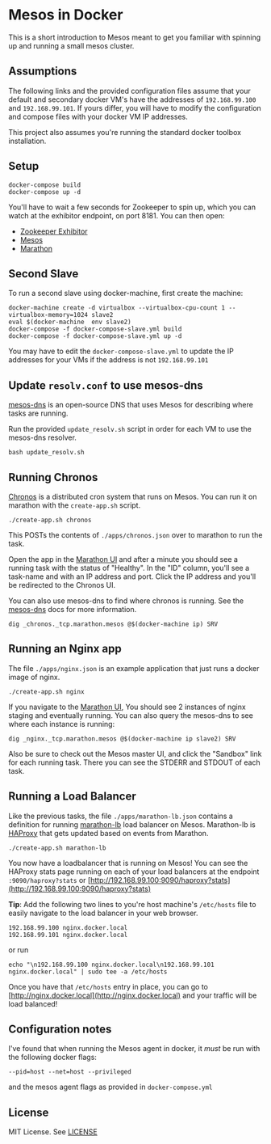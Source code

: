 # Mesos in Docker

This is a short introduction to Mesos meant to get you familiar with spinning up and running a small mesos cluster. 

## Assumptions

The following links and the provided configuration files assume that your
default and secondary docker VM's have the addresses of `192.168.99.100` and
`192.168.99.101`. If yours differ, you will have to modify the configuration
and compose files with your docker VM IP addresses.

This project also assumes you're running the standard docker toolbox
installation.

## Setup

```
docker-compose build
docker-compose up -d
```

You'll have to wait a few seconds for Zookeeper to spin up, which you can
watch at the exhibitor endpoint, on port 8181. You can then open:

* [Zookeeper Exhibitor](http://192.168.99.100:8181)
* [Mesos](http://192.168.99.100:5050)
* [Marathon](http://192.168.99.100:8080)

## Second Slave

To run a second slave using docker-machine, first create the machine:

```
docker-machine create -d virtualbox --virtualbox-cpu-count 1 --virtualbox-memory=1024 slave2
eval $(docker-machine  env slave2)
docker-compose -f docker-compose-slave.yml build
docker-compose -f docker-compose-slave.yml up -d
```

You may have to edit the `docker-compose-slave.yml` to update the IP addresses
for your VMs if the address is not `192.168.99.101`

## Update `resolv.conf` to use mesos-dns

[mesos-dns](https://mesosphere.github.io) is an open-source DNS that uses Mesos
for describing where tasks are running.

Run the provided `update_resolv.sh` script in order for each VM to use the
mesos-dns resolver.

```
bash update_resolv.sh
```

## Running Chronos

[Chronos](https://github.com/mesos/chronos) is a distributed cron system that
runs on Mesos. You can run it on marathon with the `create-app.sh` script.

```
./create-app.sh chronos
```

This POSTs the contents of `./apps/chronos.json` over to marathon to run the task.

Open the app in the [Marathon UI](http://192.168.99.100:8080/ui/#/apps/%2Fchronos)
and after a minute you should see a running task with the status of "Healthy".
In the "ID" column, you'll see a task-name and with an IP address and port.
Click the IP address and you'll be redirected to the Chronos UI.

You can also use mesos-dns to find where chronos is running. See the
[mesos-dns](https://mesosphere.github.io/mesos-dns/docs/naming.html) docs for
more information.

```
dig _chronos._tcp.marathon.mesos @$(docker-machine ip) SRV
```

## Running an Nginx app

The file `./apps/nginx.json` is an example application that just runs a docker
image of nginx.

```
./create-app.sh nginx
```

If you navigate to the [Marathon UI](http://192.168.99.100:8080/ui/#/apps/%2Fnginx),
You should see 2 instances of nginx staging and eventually running. You can
also query the mesos-dns to see where each instance is running:

```
dig _nginx._tcp.marathon.mesos @$(docker-machine ip slave2) SRV
```

Also be sure to check out the Mesos master UI, and click the "Sandbox" link for each running task. There you can see the STDERR and STDOUT of each task.

## Running a Load Balancer

Like the previous tasks, the file `./apps/marathon-lb.json` contains a
definition for running [marathon-lb](https://github.com/mesosphere/marathon-lb)
load balancer on Mesos. Marathon-lb is [HAProxy](http://www.haproxy.org/) that
gets updated based on events from Marathon.

```
./create-app.sh marathon-lb
```

You now have a loadbalancer that is running on Mesos! You can see the HAProxy
stats page running on each of your load balancers at the endpoint
`:9090/haproxy?stats` or [http://192.168.99.100:9090/haproxy?stats](http://192.168.99.100:9090/haproxy?stats)

**Tip**: Add the following two lines to you're host machine's `/etc/hosts` file
to easily navigate to the load balancer in your web browser.

```
192.168.99.100 nginx.docker.local
192.168.99.101 nginx.docker.local
```

or run

```
echo "\n192.168.99.100 nginx.docker.local\n192.168.99.101 nginx.docker.local" | sudo tee -a /etc/hosts
```


Once you have that `/etc/hosts` entry in place, you can go to
[http://nginx.docker.local](http://nginx.docker.local) and your traffic will be
load balanced!

## Configuration notes

I've found that when running the Mesos agent in docker, it _must_ be run with
the following docker flags:

```
--pid=host --net=host --privileged
```

and the mesos agent flags as provided in `docker-compose.yml`

## License

MIT License. See [LICENSE](LICENSE)
